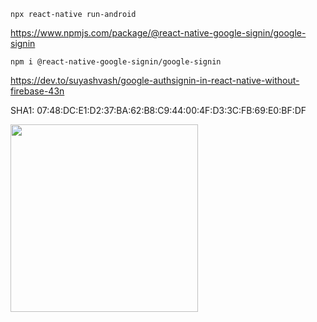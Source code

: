 ```
npx react-native run-android
```

https://www.npmjs.com/package/@react-native-google-signin/google-signin

    
```
npm i @react-native-google-signin/google-signin
```


https://dev.to/suyashvash/google-authsignin-in-react-native-without-firebase-43n

SHA1: 07:48:DC:E1:D2:37:BA:62:B8:C9:44:00:4F:D3:3C:FB:69:E0:BF:DF








<img src="./pic1.png" width="300"/>

